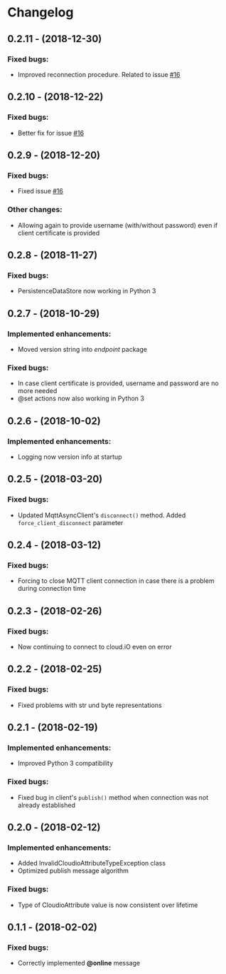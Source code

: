 # Changelog

## 0.2.11 - (2018-12-30)
### Fixed bugs:
- Improved reconnection procedure. Related to issue [#16](https://github.com/cloudio-project/cloudio-endpoint-python/issues/16)

## 0.2.10 - (2018-12-22)
### Fixed bugs:
- Better fix for issue [#16](https://github.com/cloudio-project/cloudio-endpoint-python/issues/16)

## 0.2.9 - (2018-12-20)
### Fixed bugs:
- Fixed issue [#16](https://github.com/cloudio-project/cloudio-endpoint-python/issues/16)
### Other changes:
- Allowing again to provide username (with/without password) even if 
  client certificate is provided

## 0.2.8 - (2018-11-27)
### Fixed bugs:
- PersistenceDataStore now working in Python 3

## 0.2.7 - (2018-10-29)
### Implemented enhancements:
- Moved version string into _endpoint_ package
### Fixed bugs:
- In case client certificate is provided, username and password are no more needed
- @set actions now also working in Python 3

## 0.2.6 - (2018-10-02)
### Implemented enhancements:
- Logging now version info at startup

## 0.2.5 - (2018-03-20)
### Fixed bugs:
- Updated MqttAsyncClient's `disconnect()` method. Added `force_client_disconnect` parameter

## 0.2.4 - (2018-03-12)
### Fixed bugs:
- Forcing to close MQTT client connection in case there is a problem during connection time    

## 0.2.3 - (2018-02-26)
### Fixed bugs:
- Now continuing to connect to cloud.iO even on error 

## 0.2.2 - (2018-02-25)
### Fixed bugs:
- Fixed problems with str und byte representations 
 
## 0.2.1 - (2018-02-19)
### Implemented enhancements:
- Improved Python 3 compatibility
### Fixed bugs:
- Fixed bug in client's `publish()` method when connection was not 
  already established

## 0.2.0 - (2018-02-12)
### Implemented enhancements:
- Added InvalidCloudioAttributeTypeException class
- Optimized publish message algorithm
### Fixed bugs:
- Type of CloudioAttribute value is now consistent over lifetime 

## 0.1.1 - (2018-02-02)
### Fixed bugs:
- Correctly implemented **@online** message